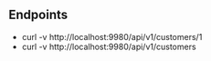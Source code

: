 
## Endpoints

* curl -v http://localhost:9980/api/v1/customers/1
* curl -v http://localhost:9980/api/v1/customers